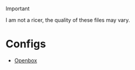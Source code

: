 > [!IMPORTANT]
> I am not a ricer, the quality of these files may vary.

# Configs
- [Openbox](https://github.com/Deltara3/Dentaku/tree/main)
